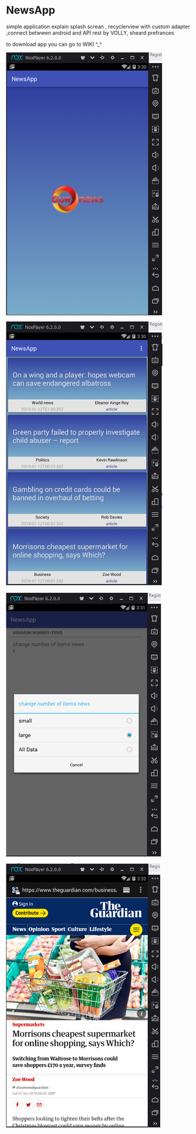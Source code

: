 # NewsApp
simple application explain splash screan , recyclerview with custom adapter ,connect betwwen android and API rest by VOLLY, sheard prefrances


to download app you can go to WIKI ^_^

![alt text](https://github.com/ma7modGamel/NewsApp/blob/master/SplashScrean.PNG)

![alt text](https://github.com/ma7modGamel/NewsApp/blob/master/Screan2.PNG)

![alt text](https://github.com/ma7modGamel/NewsApp/blob/master/screan3.PNG)

![alt text](https://github.com/ma7modGamel/NewsApp/blob/master/screen4.PNG)
